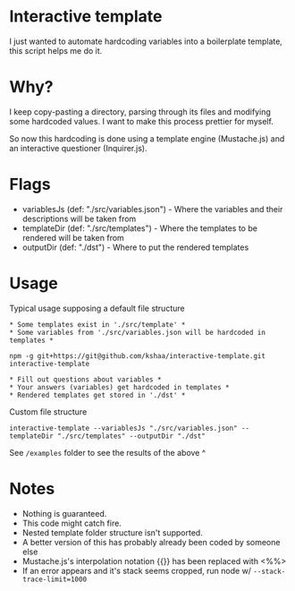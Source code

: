 # Interactive template
I just wanted to automate hardcoding variables into a boilerplate template, this script helps me do it.

# Why?
I keep copy-pasting a directory, parsing through its files and modifying some hardcoded values.
I want to make this process prettier for myself.

So now this hardcoding is done using a template engine (Mustache.js) and an interactive questioner (Inquirer.js).

# Flags
- variablesJs \(def: "./src/variables.json"\) - Where the variables and their descriptions will be taken from
- templateDir \(def: "./src/templates"\) - Where the templates to be rendered will be taken from  
- outputDir \(def: "./dst"\) - Where to put the rendered templates


# Usage
Typical usage supposing a default file structure
```
* Some templates exist in './src/template' *
* Some variables from './src/variables.json will be hardcoded in templates *
  
npm -g git+https://git@github.com/kshaa/interactive-template.git
interactive-template
  
* Fill out questions about variables *
* Your answers (variables) get hardcoded in templates *
* Rendered templates get stored in './dst' *
```

Custom file structure
```
interactive-template --variablesJs "./src/variables.json" --templateDir "./src/templates" --outputDir "./dst"
```

See `/examples` folder to see the results of the above ^

# Notes
- Nothing is guaranteed.  
- This code might catch fire.  
- Nested template folder structure isn't supported.  
- A better version of this has probably already been coded by someone else  
- Mustache.js's interpolation notation {{}} has been replaced with <%%>
- If an error appears and it's stack seems cropped, run node w/ `--stack-trace-limit=1000`  
